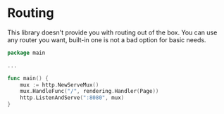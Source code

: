 # Routing

This library doesn't provide you with routing out of the box. You can use any router you want, built-in one is not a bad option for basic needs.

```go
package main

...

func main() {
	mux := http.NewServeMux()
	mux.HandleFunc("/", rendering.Handler(Page))
	http.ListenAndServe(":8080", mux)
}
```

